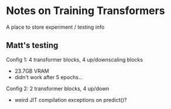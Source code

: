 # Notes on Training Transformers

A place to store experiment / testing info

## Matt's testing

Config 1: 4 transformer blocks, 4 up/downscaling blocks
- 23.7GB VRAM
- didn't work after 5 epochs...

Config 2: 2 transformer blocks, 4 up/down
- weird JIT compilation exceptions on predict()?